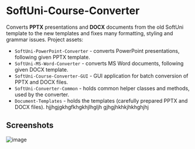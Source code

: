# SoftUni-Course-Converter

Converts **PPTX** presentations and **DOCX** documents from the old SoftUni template to the new templates and fixes many formatting, styling and grammar issues. Project assets:
  - `SoftUni-PowerPoint-Converter` - converts PowerPoint presentations, following given PPTX template.
  - `SoftUni-MS-Word-Converter` - converts MS Word documents, following given DOCX template.
  - `SoftUni-Course-Converter-GUI` - GUI application for batch conversion of PPTX and DOCX files.
  - `SoftUni-Converter-Common` - holds common helper classes and methods, used by the converter.
  - `Document-Templates` - holds the templates (carefully prepared PPTX and DOCX files).
  hjjhgjgkhgfkhgkhjlhgljh
  gjhgjhkhkjhkhghjhj

## Screenshots

![image](https://user-images.githubusercontent.com/1689586/100597922-b6863080-3306-11eb-81a1-919e8d706da0.png)
